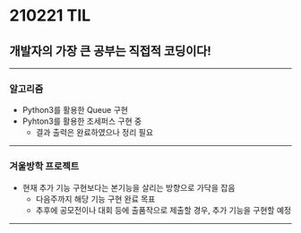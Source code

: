 # 210221 TIL
## 개발자의 가장 큰 공부는 직접적 코딩이다!
-------------------
### 알고리즘
  * Python3를 활용한 Queue 구현
  * Pyhton3를 활용한 조세퍼스 구현 중
      * 결과 출력은 완료하였으나 정리 필요
--------------------
### 겨울방학 프로젝트
  * 현재 추가 기능 구현보다는 본기능을 살리는 방향으로 가닥을 잡음
      * 다음주까지 해당 기능 구현 완료 목표
      * 추후에 공모전이나 대회 등에 출품작으로 제출할 경우, 추가 기능을 구현할 예정
--------------------
